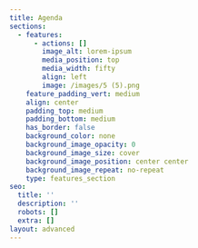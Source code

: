 ```yaml
---
title: Agenda
sections:
  - features:
      - actions: []
        image_alt: lorem-ipsum
        media_position: top
        media_width: fifty
        align: left
        image: /images/5 (5).png
    feature_padding_vert: medium
    align: center
    padding_top: medium
    padding_bottom: medium
    has_border: false
    background_color: none
    background_image_opacity: 0
    background_image_size: cover
    background_image_position: center center
    background_image_repeat: no-repeat
    type: features_section
seo:
  title: ''
  description: ''
  robots: []
  extra: []
layout: advanced
---
```

